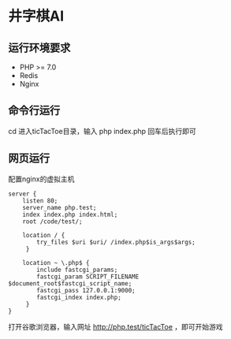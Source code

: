 # 井字棋AI
## 运行环境要求
+ PHP >= 7.0
+ Redis
+ Nginx
## 命令行运行
cd 进入ticTacToe目录，输入 php index.php 回车后执行即可
## 网页运行
配置nginx的虚拟主机
```
server {
	listen 80;
	server_name php.test;
	index index.php index.html;
	root /code/test/;

	location / {
	    try_files $uri $uri/ /index.php$is_args$args;
   	 }

    location ~ \.php$ {
        include fastcgi_params;
        fastcgi_param SCRIPT_FILENAME $document_root$fastcgi_script_name;
        fastcgi_pass 127.0.0.1:9000;
        fastcgi_index index.php;
   	 }
}
```
打开谷歌浏览器，输入网址 http://php.test/ticTacToe ，即可开始游戏

